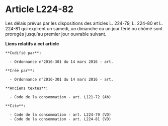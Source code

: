 # Article L224-82

Les délais prévus par les dispositions des articles L. 224-79, L. 224-80 et L. 224-81 qui expirent un samedi, un dimanche ou
un jour férié ou chômé sont prorogés jusqu'au premier jour ouvrable suivant.

**Liens relatifs à cet article**

	**Codifié par**:

	  - Ordonnance n°2016-301 du 14 mars 2016 - art.

	**Créé par**:

	  - Ordonnance n°2016-301 du 14 mars 2016 - art.

	**Anciens textes**:

	  - Code de la consommation - art. L121-72 (Ab)

	**Cite**:

	  - Code de la consommation - art. L224-79 (VD)
	  - Code de la consommation - art. L224-81 (VD)
